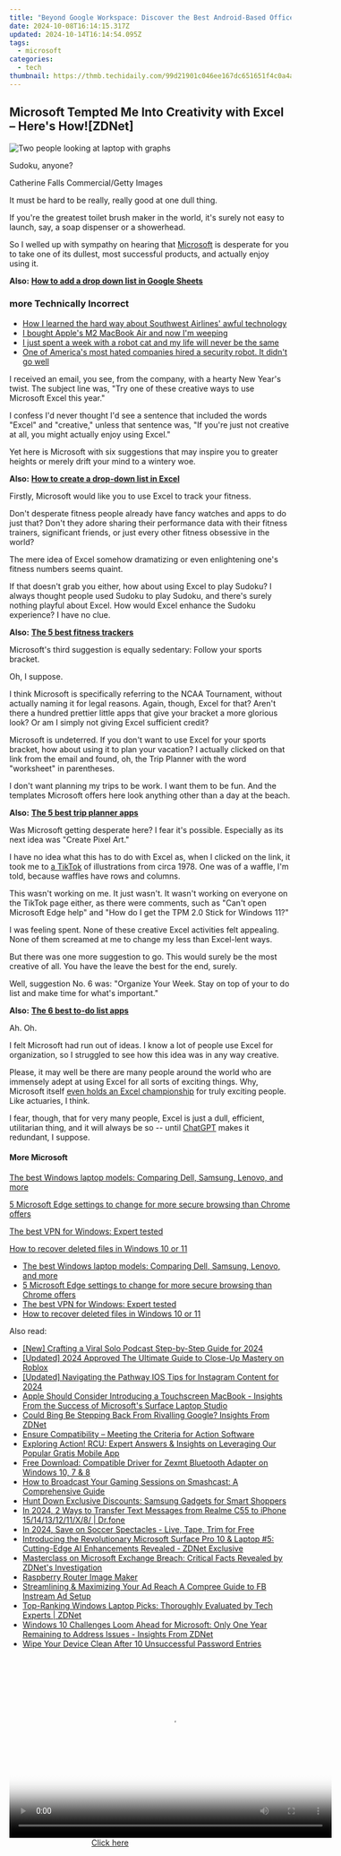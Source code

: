 ```yaml
---
title: "Beyond Google Workspace: Discover the Best Android-Based Office Suite Options for Ultimate Productivity | InDepth Analysis"
date: 2024-10-08T16:14:15.317Z
updated: 2024-10-14T16:14:54.095Z
tags:
  - microsoft
categories:
  - tech
thumbnail: https://thmb.techidaily.com/99d21901c046ee167dc651651f4c0a4a5fcaa0180bc67e42c2265df29bcc90c2.png
---
```


## Microsoft Tempted Me Into Creativity with Excel – Here's How![ZDNet]

![Two people looking at laptop with graphs](https://www.zdnet.com/a/img/resize/eafd1a387bb7e6b0265f3284c302e0f46ce07339/2023/02/03/af3b58e0-11c8-4c69-a84b-e91c7dc510eb/gettyimages-1441723112.jpg?auto=webp&width=1280)

Sudoku, anyone?

Catherine Falls Commercial/Getty Images

It must be hard to be really, really good at one dull thing.

If you're the greatest toilet brush maker in the world, it's surely not easy to launch, say, a soap dispenser or a showerhead.

So I welled up with sympathy on hearing that [Microsoft](https://www.zdnet.com/home-and-office/work-life/microsoft-teams-premium-is-getting-a-gpt-boost-via-openai/) is desperate for you to take one of its dullest, most successful products, and actually enjoy using it.

**Also:** [**How to add a drop down list in Google Sheets**](https://www.zdnet.com/home-and-office/work-life/how-to-add-a-drop-down-list-in-google-sheets/)

### more Technically Incorrect

* [How I learned the hard way about Southwest Airlines' awful technology](https://www.zdnet.com/article/how-i-learned-the-hard-way-about-southwest-airlines-awful-technology/)
* [I bought Apple's M2 MacBook Air and now I'm weeping](https://www.zdnet.com/article/i-bought-apples-m2-macbook-air-and-now-im-weeping/)
* [I just spent a week with a robot cat and my life will never be the same](https://www.zdnet.com/article/i-just-spent-a-week-with-a-robot-cat-and-my-life-will-never-be-the-same/)
* [One of America's most hated companies hired a security robot. It didn't go well](https://www.zdnet.com/article/one-of-americas-most-hated-companies-hired-a-security-robot-it-didnt-go-well/)

I received an email, you see, from the company, with a hearty New Year's twist. The subject line was, "Try one of these creative ways to use Microsoft Excel this year." 

I confess I'd never thought I'd see a sentence that included the words "Excel" and "creative," unless that sentence was, "If you're just not creative at all, you might actually enjoy using Excel." 

Yet here is Microsoft with six suggestions that may inspire you to greater heights or merely drift your mind to a wintery woe.

**Also:** [**How to create a drop-down list in Excel**](https://www.zdnet.com/home-and-office/work-life/how-to-create-a-drop-down-list-in-excel/)

Firstly, Microsoft would like you to use Excel to track your fitness. 

Don't desperate fitness people already have fancy watches and apps to do just that? Don't they adore sharing their performance data with their fitness trainers, significant friends, or just every other fitness obsessive in the world? 

The mere idea of Excel somehow dramatizing or even enlightening one's fitness numbers seems quaint.

If that doesn't grab you either, how about using Excel to play Sudoku? I always thought people used Sudoku to play Sudoku, and there's surely nothing playful about Excel. How would Excel enhance the Sudoku experience? I have no clue.

**Also:** [**The 5 best fitness trackers**](https://www.zdnet.com/article/best-fitness-tracker/) 

Microsoft's third suggestion is equally sedentary: Follow your sports bracket.

Oh, I suppose. 

I think Microsoft is specifically referring to the NCAA Tournament, without actually naming it for legal reasons. Again, though, Excel for that? Aren't there a hundred prettier little apps that give your bracket a more glorious look? Or am I simply not giving Excel sufficient credit?

Microsoft is undeterred. If you don't want to use Excel for your sports bracket, how about using it to plan your vacation? I actually clicked on that link from the email and found, oh, the Trip Planner with the word "worksheet" in parentheses. 

I don't want planning my trips to be work. I want them to be fun. And the templates Microsoft offers here look anything other than a day at the beach.

**Also:** [**The 5 best trip planner apps**](https://www.zdnet.com/article/best-trip-planner-app/)

Was Microsoft getting desperate here? I fear it's possible. Especially as its next idea was "Create Pixel Art." 

I have no idea what this has to do with Excel as, when I clicked on the link, it took me to [a TikTok](https://www.tiktok.com/@microsoft365/video/7017812421733633285?ocid=cmm50bixyyq) of illustrations from circa 1978\. One was of a waffle, I'm told, because waffles have rows and columns. 

This wasn't working on me. It just wasn't. It wasn't working on everyone on the TikTok page either, as there were comments, such as "Can't open Microsoft Edge help" and "How do I get the TPM 2.0 Stick for Windows 11?"

I was feeling spent. None of these creative Excel activities felt appealing. None of them screamed at me to change my less than Excel-lent ways.

But there was one more suggestion to go. This would surely be the most creative of all. You have the leave the best for the end, surely.

Well, suggestion No. 6 was: "Organize Your Week. Stay on top of your to do list and make time for what's important."

**Also:** [**The 6 best to-do list apps**](https://www.zdnet.com/home-and-office/work-life/best-to-do-list-app/)

Ah. Oh.

I felt Microsoft had run out of ideas. I know a lot of people use Excel for organization, so I struggled to see how this idea was in any way creative.

Please, it may well be there are many people around the world who are immensely adept at using Excel for all sorts of exciting things. Why, Microsoft itself [even holds an Excel championship](https://www.zdnet.com/article/i-just-watched-microsoft-try-to-make-excel-exciting-recovery-wont-be-easy/) for truly exciting people. Like actuaries, I think.

I fear, though, that for very many people, Excel is just a dull, efficient, utilitarian thing, and it will always be so -- until [ChatGPT](https://www.zdnet.com/article/chatgpts-next-big-challenge-helping-microsoft-to-challenge-google-search/) makes it redundant, I suppose.

#### More Microsoft

[The best Windows laptop models: Comparing Dell, Samsung, Lenovo, and more](https://www.zdnet.com/article/best-windows-laptop/ "The best Windows laptop models: Comparing Dell, Samsung, Lenovo, and more")

[5 Microsoft Edge settings to change for more secure browsing than Chrome offers](https://www.zdnet.com/article/5-microsoft-edge-settings-to-change-for-more-secure-browsing-than-chrome-offers/ "5 Microsoft Edge settings to change for more secure browsing than Chrome offers")

[The best VPN for Windows: Expert tested](https://www.zdnet.com/article/best-vpn-for-windows-pc/ "The best VPN for Windows: Expert tested")

[How to recover deleted files in Windows 10 or 11](https://www.zdnet.com/article/how-to-recover-deleted-files-in-windows-10-or-11/ "How to recover deleted files in Windows 10 or 11")

* [The best Windows laptop models: Comparing Dell, Samsung, Lenovo, and more](https://www.zdnet.com/article/best-windows-laptop/ "The best Windows laptop models: Comparing Dell, Samsung, Lenovo, and more")
* [5 Microsoft Edge settings to change for more secure browsing than Chrome offers](https://www.zdnet.com/article/5-microsoft-edge-settings-to-change-for-more-secure-browsing-than-chrome-offers/ "5 Microsoft Edge settings to change for more secure browsing than Chrome offers")
* [The best VPN for Windows: Expert tested](https://www.zdnet.com/article/best-vpn-for-windows-pc/ "The best VPN for Windows: Expert tested")
* [How to recover deleted files in Windows 10 or 11](https://www.zdnet.com/article/how-to-recover-deleted-files-in-windows-10-or-11/ "How to recover deleted files in Windows 10 or 11")

<ins class="adsbygoogle"
     style="display:block"
     data-ad-format="autorelaxed"
     data-ad-client="ca-pub-7571918770474297"
     data-ad-slot="1223367746"></ins>

<ins class="adsbygoogle"
     style="display:block"
     data-ad-client="ca-pub-7571918770474297"
     data-ad-slot="8358498916"
     data-ad-format="auto"
     data-full-width-responsive="true"></ins>

<span class="atpl-alsoreadstyle">Also read:</span>
<div><ul>
<li><a href="https://article-posts.techidaily.com/new-crafting-a-viral-solo-podcast-step-by-step-guide-for-2024/"><u>[New] Crafting a Viral Solo Podcast Step-by-Step Guide for 2024</u></a></li>
<li><a href="https://fox-access.techidaily.com/updated-2024-approved-the-ultimate-guide-to-close-up-mastery-on-roblox/"><u>[Updated] 2024 Approved The Ultimate Guide to Close-Up Mastery on Roblox</u></a></li>
<li><a href="https://instagram-clips.techidaily.com/updated-navigating-the-pathway-ios-tips-for-instagram-content-for-2024/"><u>[Updated] Navigating the Pathway IOS Tips for Instagram Content for 2024</u></a></li>
<li><a href="https://win-superb.techidaily.com/apple-should-consider-introducing-a-touchscreen-macbook-insights-from-the-success-of-microsofts-surface-laptop-studio/"><u>Apple Should Consider Introducing a Touchscreen MacBook - Insights From the Success of Microsoft's Surface Laptop Studio</u></a></li>
<li><a href="https://win-superb.techidaily.com/could-bing-be-stepping-back-from-rivalling-google-insights-from-zdnet/"><u>Could Bing Be Stepping Back From Rivalling Google? Insights From ZDNet</u></a></li>
<li><a href="https://win-superb.techidaily.com/ensure-compatibility-meeting-the-criteria-for-action-software/"><u>Ensure Compatibility – Meeting the Criteria for Action Software</u></a></li>
<li><a href="https://win-superb.techidaily.com/exploring-action-rcu-expert-answers-and-insights-on-leveraging-our-popular-gratis-mobile-app/"><u>Exploring Action! RCU: Expert Answers & Insights on Leveraging Our Popular Gratis Mobile App</u></a></li>
<li><a href="https://hardware-help.techidaily.com/free-download-compatible-driver-for-zexmt-bluetooth-adapter-on-windows-10-7-and-8/"><u>Free Download: Compatible Driver for Zexmt Bluetooth Adapter on Windows 10, 7 & 8</u></a></li>
<li><a href="https://win-superb.techidaily.com/how-to-broadcast-your-gaming-sessions-on-smashcast-a-comprehensive-guide/"><u>How to Broadcast Your Gaming Sessions on Smashcast: A Comprehensive Guide</u></a></li>
<li><a href="https://buynow-reviews.techidaily.com/hunt-down-exclusive-discounts-samsung-gadgets-for-smart-shoppers/"><u>Hunt Down Exclusive Discounts: Samsung Gadgets for Smart Shoppers</u></a></li>
<li><a href="https://android-transfer.techidaily.com/in-2024-2-ways-to-transfer-text-messages-from-realme-c55-to-iphone-1514131211x8-drfone-by-drfone-transfer-from-android-transfer-from-android/"><u>In 2024, 2 Ways to Transfer Text Messages from Realme C55 to iPhone 15/14/13/12/11/X/8/ | Dr.fone</u></a></li>
<li><a href="https://extra-support.techidaily.com/in-2024-save-on-soccer-spectacles-live-tape-trim-for-free/"><u>In 2024, Save on Soccer Spectacles - Live, Tape, Trim for Free</u></a></li>
<li><a href="https://win-superb.techidaily.com/introducing-the-revolutionary-microsoft-surface-pro-10-and-laptop-5-cutting-edge-ai-enhancements-revealed-zdnet-exclusive/"><u>Introducing the Revolutionary Microsoft Surface Pro 10 & Laptop #5: Cutting-Edge AI Enhancements Revealed - ZDNet Exclusive</u></a></li>
<li><a href="https://win-superb.techidaily.com/masterclass-on-microsoft-exchange-breach-critical-facts-revealed-by-zdnets-investigation/"><u>Masterclass on Microsoft Exchange Breach: Critical Facts Revealed by ZDNet's Investigation</u></a></li>
<li><a href="https://extra-resources.techidaily.com/raspberry-router-image-maker/"><u>Raspberry Router Image Maker</u></a></li>
<li><a href="https://facebook-video-recording.techidaily.com/streamlining-and-maximizing-your-ad-reach-a-compree-guide-to-fb-instream-ad-setup/"><u>Streamlining & Maximizing Your Ad Reach A Compree Guide to FB Instream Ad Setup</u></a></li>
<li><a href="https://win-superb.techidaily.com/top-ranking-windows-laptop-picks-thoroughly-evaluated-by-tech-experts-zdnet/"><u>Top-Ranking Windows Laptop Picks: Thoroughly Evaluated by Tech Experts | ZDNet</u></a></li>
<li><a href="https://win-superb.techidaily.com/windows-10-challenges-loom-ahead-for-microsoft-only-one-year-remaining-to-address-issues-insights-from-zdnet/"><u>Windows 10 Challenges Loom Ahead for Microsoft: Only One Year Remaining to Address Issues - Insights From ZDNet</u></a></li>
<li><a href="https://win-advanced.techidaily.com/wipe-your-device-clean-after-10-unsuccessful-password-entries/"><u>Wipe Your Device Clean After 10 Unsuccessful Password Entries</u></a></li>
</ul></div>

<!-- affiliate ads begin -->
<span id="1160850">
					<video width="576" height="324" style="cursor:pointer"
           poster="//a.impactradius-go.com/display-clicktoplayimage/1160850.png"
           onclick="if(!this.playClicked){this.play();this.setAttribute('controls',true);this.playClicked=true;}">
	   <source src="//a.impactradius-go.com/display-ad/14559-1160850">
	   <img src="//a.impactradius-go.com/display-clicktoplayimage/1160850.png" style="border: none; height: 100%; width: 100%; object-fit: contain">
	</video>
	<div style="width:360px;text-align:center"><a href="javascript:window.open(decodeURIComponent('https%3A%2F%2Fpropmoneyinc.pxf.io%2Fc%2F5597632%2F1160850%2F14559'), '_blank');void(0);">Click here</a></div>
</span>
<img height="0" width="0" src="https://imp.pxf.io/i/5597632/1160850/14559" style="position:absolute;visibility:hidden;" border="0" />
<!-- affiliate ads end -->

